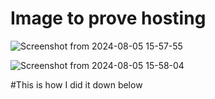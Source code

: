 # Image to prove hosting
![Screenshot from 2024-08-05 15-57-55](https://github.com/user-attachments/assets/da81e0f5-c571-47fb-8bd8-9a907ebe20c1)

![Screenshot from 2024-08-05 15-58-04](https://github.com/user-attachments/assets/dfb3c800-4ec1-4eb7-99a3-68922953654c)


#This is how I did it down below
